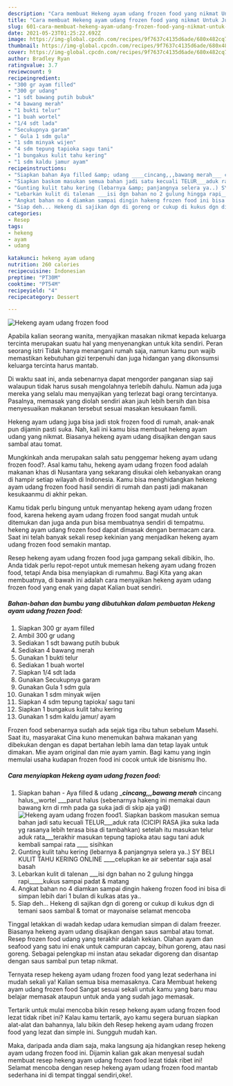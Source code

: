 ```yaml
---
description: "Cara membuat Hekeng ayam udang frozen food yang nikmat Untuk Jualan"
title: "Cara membuat Hekeng ayam udang frozen food yang nikmat Untuk Jualan"
slug: 601-cara-membuat-hekeng-ayam-udang-frozen-food-yang-nikmat-untuk-jualan
date: 2021-05-23T01:25:22.692Z
image: https://img-global.cpcdn.com/recipes/9f7637c4135d6ade/680x482cq70/hekeng-ayam-udang-frozen-food-foto-resep-utama.jpg
thumbnail: https://img-global.cpcdn.com/recipes/9f7637c4135d6ade/680x482cq70/hekeng-ayam-udang-frozen-food-foto-resep-utama.jpg
cover: https://img-global.cpcdn.com/recipes/9f7637c4135d6ade/680x482cq70/hekeng-ayam-udang-frozen-food-foto-resep-utama.jpg
author: Bradley Ryan
ratingvalue: 3.7
reviewcount: 9
recipeingredient:
- "300 gr ayam filled"
- "300 gr udang"
- "1 sdt bawang putih bubuk"
- "4 bawang merah"
- "1 bukti telur"
- "1 buah wortel"
- "1/4 sdt lada"
- "Secukupnya garam"
- " Gula 1 sdm gula"
- "1 sdm minyak wijen"
- "4 sdm tepung tapioka sagu tani"
- "1 bungakus kulit tahu kering"
- "1 sdm kaldu jamur ayam"
recipeinstructions:
- "Siapkan bahan Aya filled &amp; udang ____cincang,,,bawang merah___ cincang halus,,,wortel ___parut halus (sebenarnya hakeng ini memakai daun bawang krn di rmh pada ga suka jadi di skip aja ya😄)"
- "Siapkan baskom masukan semua bahan jadi satu kecuali TELUR___aduk rata (CICIPI RASA jika suka lada yg rasanya lebih terasa bisa di tambahkan) setelah itu masukan telur aduk rata___terakhir masukan tepung tapioka atau sagu tani aduk kembali sampai rata ____ sisihkan"
- "Gunting kulit tahu kering (lebarnya &amp; panjangnya selera ya..) SY BELI KULIT TAHU KERING ONLINE ____celupkan ke air sebentar saja asal basah"
- "Lebarkan kulit di talenan ___isi dgn bahan no 2 gulung hingga rapi_____kukus sampai padat &amp; matang"
- "Angkat bahan no 4 diamkan sampai dingin hakeng frozen food ini bisa di simpan lebih dari 1 bulan di kulkas atas ya.."
- "Siap deh... Hekeng di sajikan dgn di goreng or cukup di kukus dgn di temani saos sambal &amp; tomat or mayonaise selamat mencoba"
categories:
- Resep
tags:
- hekeng
- ayam
- udang

katakunci: hekeng ayam udang 
nutrition: 260 calories
recipecuisine: Indonesian
preptime: "PT30M"
cooktime: "PT54M"
recipeyield: "4"
recipecategory: Dessert

---
```



![Hekeng ayam udang frozen food](https://img-global.cpcdn.com/recipes/9f7637c4135d6ade/680x482cq70/hekeng-ayam-udang-frozen-food-foto-resep-utama.jpg)

Apabila kalian seorang wanita, menyajikan masakan nikmat kepada keluarga tercinta merupakan suatu hal yang menyenangkan untuk kita sendiri. Peran seorang istri Tidak hanya menangani rumah saja, namun kamu pun wajib memastikan kebutuhan gizi terpenuhi dan juga hidangan yang dikonsumsi keluarga tercinta harus mantab.

Di waktu  saat ini, anda sebenarnya dapat mengorder panganan siap saji walaupun tidak harus susah mengolahnya terlebih dahulu. Namun ada juga mereka yang selalu mau menyajikan yang terlezat bagi orang tercintanya. Pasalnya, memasak yang diolah sendiri akan jauh lebih bersih dan bisa menyesuaikan makanan tersebut sesuai masakan kesukaan famili. 

Hekeng ayam udang juga bisa jadi stok frozen food di rumah, anak-anak pun dijamin pasti suka. Nah, kali ini kamu bisa membuat hekeng ayam udang yang nikmat. Biasanya hekeng ayam udang disajikan dengan saus sambal atau tomat.

Mungkinkah anda merupakan salah satu penggemar hekeng ayam udang frozen food?. Asal kamu tahu, hekeng ayam udang frozen food adalah makanan khas di Nusantara yang sekarang disukai oleh kebanyakan orang di hampir setiap wilayah di Indonesia. Kamu bisa menghidangkan hekeng ayam udang frozen food hasil sendiri di rumah dan pasti jadi makanan kesukaanmu di akhir pekan.

Kamu tidak perlu bingung untuk menyantap hekeng ayam udang frozen food, karena hekeng ayam udang frozen food sangat mudah untuk ditemukan dan juga anda pun bisa membuatnya sendiri di tempatmu. hekeng ayam udang frozen food dapat dimasak dengan bermacam cara. Saat ini telah banyak sekali resep kekinian yang menjadikan hekeng ayam udang frozen food semakin mantap.

Resep hekeng ayam udang frozen food juga gampang sekali dibikin, lho. Anda tidak perlu repot-repot untuk memesan hekeng ayam udang frozen food, tetapi Anda bisa menyiapkan di rumahmu. Bagi Kita yang akan membuatnya, di bawah ini adalah cara menyajikan hekeng ayam udang frozen food yang enak yang dapat Kalian buat sendiri.

<!--inarticleads1-->

##### Bahan-bahan dan bumbu yang dibutuhkan dalam pembuatan Hekeng ayam udang frozen food:

1. Siapkan 300 gr ayam filled
1. Ambil 300 gr udang
1. Sediakan 1 sdt bawang putih bubuk
1. Sediakan 4 bawang merah
1. Gunakan 1 bukti telur
1. Sediakan 1 buah wortel
1. Siapkan 1/4 sdt lada
1. Gunakan Secukupnya garam
1. Gunakan  Gula 1 sdm gula
1. Gunakan 1 sdm minyak wijen
1. Siapkan 4 sdm tepung tapioka/ sagu tani
1. Siapkan 1 bungakus kulit tahu kering
1. Gunakan 1 sdm kaldu jamur/ ayam


Frozen food sebenarnya sudah ada sejak tiga ribu tahun sebelum Masehi. Saat itu, masyarakat Cina kuno menemukan bahwa makanan yang dibekukan dengan es dapat bertahan lebih lama dan tetap layak untuk dimakan. Mie ayam original dan mie ayam yamin. Bagi kamu yang ingin memulai usaha kudapan frozen food ini cocok untuk ide bisnismu lho. 

<!--inarticleads2-->

##### Cara menyiapkan Hekeng ayam udang frozen food:

1. Siapkan bahan - Aya filled &amp; udang ____cincang,,,bawang merah___ cincang halus,,,wortel ___parut halus (sebenarnya hakeng ini memakai daun bawang krn di rmh pada ga suka jadi di skip aja ya😄)
<img src="https://img-global.cpcdn.com/steps/26868506947947f3/160x128cq70/hekeng-ayam-udang-frozen-food-langkah-memasak-1-foto.jpg" alt="Hekeng ayam udang frozen food">1. Siapkan baskom masukan semua bahan jadi satu kecuali TELUR___aduk rata (CICIPI RASA jika suka lada yg rasanya lebih terasa bisa di tambahkan) setelah itu masukan telur aduk rata___terakhir masukan tepung tapioka atau sagu tani aduk kembali sampai rata ____ sisihkan
1. Gunting kulit tahu kering (lebarnya &amp; panjangnya selera ya..) SY BELI KULIT TAHU KERING ONLINE ____celupkan ke air sebentar saja asal basah
1. Lebarkan kulit di talenan ___isi dgn bahan no 2 gulung hingga rapi_____kukus sampai padat &amp; matang
1. Angkat bahan no 4 diamkan sampai dingin hakeng frozen food ini bisa di simpan lebih dari 1 bulan di kulkas atas ya..
1. Siap deh... Hekeng di sajikan dgn di goreng or cukup di kukus dgn di temani saos sambal &amp; tomat or mayonaise selamat mencoba


Tinggal letakkan di wadah kedap udara kemudian simpan di dalam freezer. Biasanya hekeng ayam udang disajikan dengan saus sambal atau tomat. Resep frozen food udang yang terakhir adalah kekian. Olahan ayam dan seafood yang satu ini enak untuk campuran capcay, bihun goreng, atau nasi goreng. Sebagai pelengkap mi instan atau sekadar digoreng dan disantap dengan saus sambal pun tetap nikmat. 

Ternyata resep hekeng ayam udang frozen food yang lezat sederhana ini mudah sekali ya! Kalian semua bisa memasaknya. Cara Membuat hekeng ayam udang frozen food Sangat sesuai sekali untuk kamu yang baru mau belajar memasak ataupun untuk anda yang sudah jago memasak.

Tertarik untuk mulai mencoba bikin resep hekeng ayam udang frozen food lezat tidak ribet ini? Kalau kamu tertarik, ayo kamu segera buruan siapkan alat-alat dan bahannya, lalu bikin deh Resep hekeng ayam udang frozen food yang lezat dan simple ini. Sungguh mudah kan. 

Maka, daripada anda diam saja, maka langsung aja hidangkan resep hekeng ayam udang frozen food ini. Dijamin kalian gak akan menyesal sudah membuat resep hekeng ayam udang frozen food lezat tidak ribet ini! Selamat mencoba dengan resep hekeng ayam udang frozen food mantab sederhana ini di tempat tinggal sendiri,oke!.

